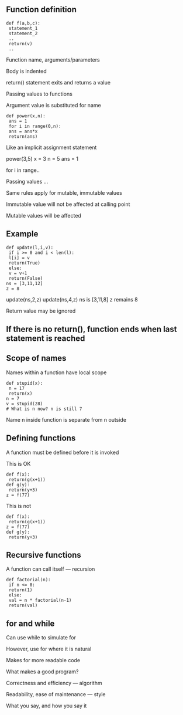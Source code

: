 ## Function definition
```
def f(a,b,c):
 statement_1
 statement_2
 ..
 return(v)
 ..
```

Function name, arguments/parameters

Body is indented

return() statement exits and returns a value

Passing values to functions

Argument value is substituted for name
```
def power(x,n):
 ans = 1
 for i in range(0,n):
 ans = ans*x
 return(ans)
```

Like an implicit assignment statement

power(3,5)
x = 3
n = 5
ans = 1

for i in range..

Passing values …

Same rules apply for mutable, immutable values

Immutable value will not be affected at calling
point

Mutable values will be affected

## Example
```
def update(l,i,v):
 if i >= 0 and i < len(l):
 l[i] = v
 return(True)
 else:
 v = v+1
 return(False)
ns = [3,11,12]
z = 8
```

update(ns,2,z)
update(ns,4,z)
ns is [3,11,8]
z remains 8

Return value may be ignored

If there is no return(), function ends when last
statement is reached
---

## Scope of names

Names within a function have local scope
```
def stupid(x):
 n = 17
 return(x)
n = 7
v = stupid(28)
# What is n now? n is still 7
```

Name n inside function is separate from n outside

## Defining functions
A function must be defined before it is invoked

This is OK
```
def f(x):
 return(g(x+1))
def g(y):
 return(y+3)
z = f(77)
```

This is not
```
def f(x):
 return(g(x+1))
z = f(77)
def g(y):
 return(y+3)
 ```
 
## Recursive functions
A function can call itself — recursion
```
def factorial(n):
 if n <= 0:
 return(1)
 else:
 val = n * factorial(n-1)
 return(val)
``` 
## for and while

Can use while to simulate for

However, use for where it is natural

Makes for more readable code

What makes a good program?

Correctness and efficiency — algorithm

Readability, ease of maintenance — style

What you say, and how you say it
